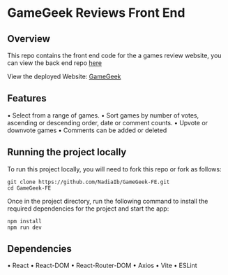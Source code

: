 # GameGeek Reviews Front End

##   Overview
This repo contains the front end code for the a games review website, you can view the back end repo [here](https://github.com/NadiaIb/GameGeek-BE)

View the deployed Website: [GameGeek]()

## Features
• Select from a range of games.
• Sort games by number of votes, ascending or descending order, date or comment counts.
• Upvote or downvote games
• Comments can be added or deleted

## Running the project locally
To run this project locally, you will need to fork this repo or fork as follows:

```
git clone https://github.com/NadiaIb/GameGeek-FE.git
cd GameGeek-FE
```

Once in the project directory, run the following command to install the required dependencies for the project and start the app:

```
npm install
npm run dev
```

## Dependencies
• React
• React-DOM
• React-Router-DOM
• Axios
• Vite
• ESLint
